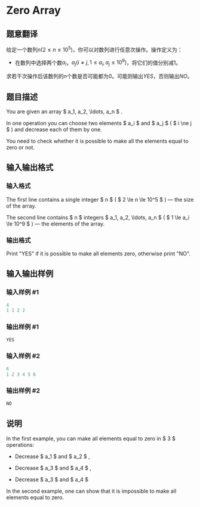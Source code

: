 # Zero Array

## 题意翻译

给定一个数列$n(2 \le n \le10^5)$，你可以对数列进行任意次操作。操作定义为：

* 在数列中选择两个数$a_{i}$，$a_{j}$$(i \ne j, 1 \le a_{i},a_{j} \le 10^9)$，将它们的值分别减$1$。

求若干次操作后该数列的$n$个数是否可能都为$0$。可能则输出$YES$，否则输出$NO$。

## 题目描述

You are given an array $ a_1, a_2, \ldots, a_n $ .

In one operation you can choose two elements $ a_i $ and $ a_j $ ( $ i \ne j $ ) and decrease each of them by one.

You need to check whether it is possible to make all the elements equal to zero or not.

## 输入输出格式

### 输入格式

The first line contains a single integer $ n $ ( $ 2 \le n \le 10^5 $ ) — the size of the array.

The second line contains $ n $ integers $ a_1, a_2, \ldots, a_n $ ( $ 1 \le a_i \le 10^9 $ ) — the elements of the array.

### 输出格式

Print "YES" if it is possible to make all elements zero, otherwise print "NO".

## 输入输出样例

### 输入样例 #1

```cpp
4
1 1 2 2

```
### 输出样例 #1

```cpp
YES
```


### 输入样例 #2

```cpp
6
1 2 3 4 5 6

```
### 输出样例 #2

```cpp
NO
```


## 说明

In the first example, you can make all elements equal to zero in $ 3 $ operations:

- Decrease $ a_1 $ and $ a_2 $ ,

- Decrease $ a_3 $ and $ a_4 $ ,

- Decrease $ a_3 $ and $ a_4 $

In the second example, one can show that it is impossible to make all elements equal to zero.


